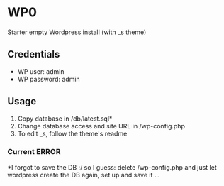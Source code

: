 # WP0
Starter empty Wordpress install (with _s theme)

## Credentials
- WP user: admin
- WP password: admin

## Usage
1. Copy database in /db/latest.sql*
2. Change database access and site URL in /wp-config.php
3. To edit _s, follow the theme's readme

### Current ERROR
*I forgot to save the DB :/ so I guess: delete /wp-config.php and just let wordpress create the DB again, set up and save it ...
